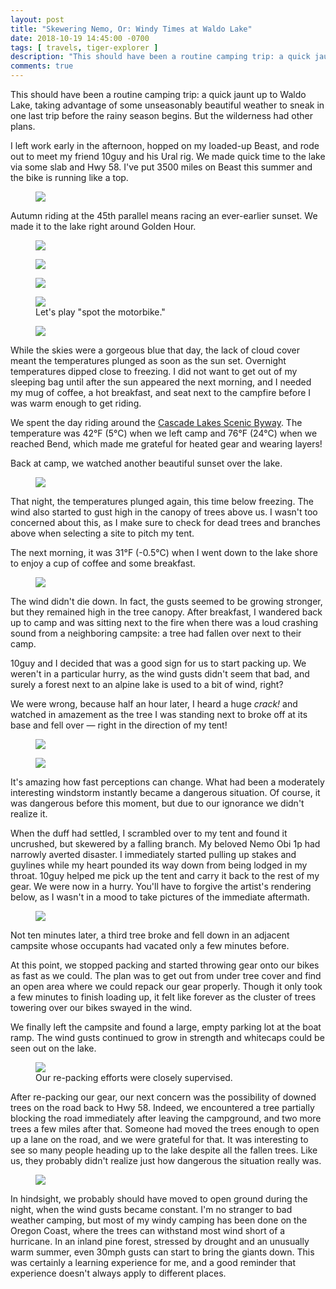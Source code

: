 ```yaml
---
layout: post
title: "Skewering Nemo, Or: Windy Times at Waldo Lake"
date: 2018-10-19 14:45:00 -0700
tags: [ travels, tiger-explorer ]
description: "This should have been a routine camping trip: a quick jaunt up to Waldo Lake, taking advantage of some unseasonably beautiful weather to sneak in one last trip before the rainy season begins. But the wilderness had other plans."
comments: true
---
```


<p class="intro"><span class="dropcap">T</span>his should have been a routine camping trip: a quick jaunt up to Waldo Lake, taking advantage of some unseasonably beautiful weather to sneak in one last trip before the rainy season begins. But the wilderness had other plans.</p>

I left work early in the afternoon, hopped on my loaded-up Beast, and rode out to meet my friend 10guy and his Ural rig. We made quick time to the lake via some slab and Hwy 58. I've put 3500 miles on Beast this summer and the bike is running like a top.

<figure><a href="https://tbolt.smugmug.com/Motorcycles/Travels/201810-Waldo-Lake/i-2pTVz2J/0/2aac0020/O/20181012_175248.jpg"><img src="https://tbolt.smugmug.com/Motorcycles/Travels/201810-Waldo-Lake/i-2pTVz2J/0/2aac0020/XL/20181012_175248-XL.jpg"/></a></figure>

Autumn riding at the 45th parallel means racing an ever-earlier sunset. We made it to the lake right around Golden Hour.

<figure><a href="https://tbolt.smugmug.com/Motorcycles/Travels/201810-Waldo-Lake/i-8nCF9Hz/0/ed0173d3/O/20181012_175014.jpg"><img src="https://tbolt.smugmug.com/Motorcycles/Travels/201810-Waldo-Lake/i-8nCF9Hz/0/ed0173d3/X2/20181012_175014-X2.jpg"/></a></figure>
<figure><a href="https://tbolt.smugmug.com/Motorcycles/Travels/201810-Waldo-Lake/i-2VNZb97/1/4ada2708/O/20181012_174747.jpg"><img src="https://tbolt.smugmug.com/Motorcycles/Travels/201810-Waldo-Lake/i-2VNZb97/1/4ada2708/XL/20181012_174747-XL.jpg"/></a></figure>
<figure><a href="https://tbolt.smugmug.com/Motorcycles/Travels/201810-Waldo-Lake/i-hqsCD3m/0/0ee54679/O/20181012_174806.jpg"><img src="https://tbolt.smugmug.com/Motorcycles/Travels/201810-Waldo-Lake/i-hqsCD3m/0/0ee54679/XL/20181012_174806-XL.jpg"/></a></figure>
<figure><a href="https://tbolt.smugmug.com/Motorcycles/Travels/201810-Waldo-Lake/i-BCScVFc/1/65e3acaa/O/20181012_175044.jpg"><img src="https://tbolt.smugmug.com/Motorcycles/Travels/201810-Waldo-Lake/i-BCScVFc/1/65e3acaa/X2/20181012_175044-X2.jpg"/></a><figcaption>Let's play "spot the motorbike."</figcaption></figure>
<figure><a href="https://tbolt.smugmug.com/Motorcycles/Travels/201810-Waldo-Lake/i-PKJJ52j/0/8c468523/O/20181012_175128.jpg"><img src="https://tbolt.smugmug.com/Motorcycles/Travels/201810-Waldo-Lake/i-PKJJ52j/0/8c468523/X2/20181012_175128-X2.jpg"/></a></figure>

While the skies were a gorgeous blue that day, the lack of cloud cover meant the temperatures plunged as soon as the sun set. Overnight temperatures dipped close to freezing. I did not want to get out of my sleeping bag until after the sun appeared the next morning, and I needed my mug of coffee, a hot breakfast, and seat next to the campfire before I was warm enough to get riding.

We spent the day riding around the [Cascade Lakes Scenic Byway](https://en.wikipedia.org/wiki/Cascade_Lakes_Scenic_Byway). The temperature was 42&deg;F (5&deg;C) when we left camp and 76&deg;F (24&deg;C) when we reached Bend, which made me grateful for heated gear and wearing layers!

Back at camp, we watched another beautiful sunset over the lake.

<figure><a href="https://tbolt.smugmug.com/Motorcycles/Travels/201810-Waldo-Lake/i-hVSjpP6/0/879b68dd/O/20181013_175931.jpg"><img src="https://tbolt.smugmug.com/Motorcycles/Travels/201810-Waldo-Lake/i-hVSjpP6/0/879b68dd/XL/20181013_175931-XL.jpg"/></a></figure>

That night, the temperatures plunged again, this time below freezing. The wind also started to gust high in the canopy of trees above us. I wasn't too concerned about this, as I make sure to check for dead trees and branches above when selecting a site to pitch my tent.

The next morning, it was 31&deg;F (-0.5&deg;C) when I went down to the lake shore to enjoy a cup of coffee and some breakfast.

<figure><a href="https://tbolt.smugmug.com/Motorcycles/Travels/201810-Waldo-Lake/i-3pj37Vv/0/908c3099/O/20181014_090102.jpg"><img src="https://tbolt.smugmug.com/Motorcycles/Travels/201810-Waldo-Lake/i-3pj37Vv/0/908c3099/XL/20181014_090102-XL.jpg"/></a></figure>

The wind didn't die down. In fact, the gusts seemed to be growing stronger, but they remained high in the tree canopy. After breakfast, I wandered back up to camp and was sitting next to the fire when there was a loud crashing sound from a neighboring campsite: a tree had fallen over next to their camp.

10guy and I decided that was a good sign for us to start packing up. We weren't in a particular hurry, as the wind gusts didn't seem that bad, and surely a forest next to an alpine lake is used to a bit of wind, right?

We were wrong, because half an hour later, I heard a huge <em>crack!</em> and watched in amazement as the tree I was standing next to broke off at its base and fell over &mdash; right in the direction of my tent!

<figure><a href="https://tbolt.smugmug.com/Motorcycles/Travels/201810-Waldo-Lake/i-S9Lwrfk/1/79b2c65b/O/IMG_20181014_105857492.jpg"><img src="https://tbolt.smugmug.com/Motorcycles/Travels/201810-Waldo-Lake/i-S9Lwrfk/1/79b2c65b/X2/IMG_20181014_105857492-X2.jpg"/></a></figure>
<figure><a href="https://tbolt.smugmug.com/Motorcycles/Travels/201810-Waldo-Lake/i-JdhZLm8/1/af9923a9/O/IMG_20181014_105845285.jpg"><img src="https://tbolt.smugmug.com/Motorcycles/Travels/201810-Waldo-Lake/i-JdhZLm8/1/af9923a9/X2/IMG_20181014_105845285-X2.jpg"/></a></figure>

It's amazing how fast perceptions can change. What had been a moderately interesting windstorm instantly became a dangerous situation. Of course, it was dangerous before this moment, but due to our ignorance we didn't realize it.

When the duff had settled, I scrambled over to my tent and found it uncrushed, but skewered by a falling branch. My beloved Nemo Obi 1p had narrowly averted disaster. I immediately started pulling up stakes and guylines while my heart pounded its way down from being lodged in my throat. 10guy helped me pick up the tent and carry it back to the rest of my gear. We were now in a hurry. You'll have to forgive the artist's rendering below, as I wasn't in a mood to take pictures of the immediate aftermath.

<figure><a href="https://tbolt.smugmug.com/Motorcycles/Travels/201810-Waldo-Lake/i-Hdz6b7N/1/f93598f4/O/IMG_20181014_105915414_edit.jpg"><img src="https://tbolt.smugmug.com/Motorcycles/Travels/201810-Waldo-Lake/i-Hdz6b7N/1/f93598f4/XL/IMG_20181014_105915414_edit-XL.jpg"/></a></figure>

Not ten minutes later, a third tree broke and fell down in an adjacent campsite whose occupants had vacated only a few minutes before. 

At this point, we stopped packing and started throwing gear onto our bikes as fast as we could. The plan was to get out from under tree cover and find an open area where we could repack our gear properly. Though it only took a few minutes to finish loading up, it felt like forever as the cluster of trees towering over our bikes swayed in the wind.

We finally left the campsite and found a large, empty parking lot at the boat ramp. The wind gusts continued to grow in strength and whitecaps could be seen out on the lake.

<figure><a href="https://tbolt.smugmug.com/Motorcycles/Travels/201810-Waldo-Lake/i-Mq9dRPB/0/e2d398d4/O/20181014_114303.jpg"><img src="https://tbolt.smugmug.com/Motorcycles/Travels/201810-Waldo-Lake/i-Mq9dRPB/0/e2d398d4/XL/20181014_114303-XL.jpg"/></a><figcaption>Our re-packing efforts were closely supervised.</figcaption></figure>

After re-packing our gear, our next concern was the possibility of downed trees on the road back to Hwy 58. Indeed, we encountered a tree partially blocking the road immediately after leaving the campground, and two more trees a few miles after that. Someone had moved the trees enough to open up a lane on the road, and we were grateful for that. It was interesting to see so many people heading up to the lake despite all the fallen trees. Like us, they probably didn't realize just how dangerous the situation really was.

<figure><a href="https://tbolt.smugmug.com/Motorcycles/Travels/201810-Waldo-Lake/i-8X6PJfz/0/441cb0f2/O/IMG_20181014_122659943_HDR.jpg"><img src="https://tbolt.smugmug.com/Motorcycles/Travels/201810-Waldo-Lake/i-8X6PJfz/0/441cb0f2/X2/IMG_20181014_122659943_HDR-X2.jpg"/></a></figure>

In hindsight, we probably should have moved to open ground during the night, when the wind gusts became constant. I'm no stranger to bad weather camping, but most of my windy camping has been done on the Oregon Coast, where the trees can withstand most wind short of a hurricane. In an inland pine forest, stressed by drought and an unusually warm summer, even 30mph gusts can start to bring the giants down. This was certainly a learning experience for me, and a good reminder that experience doesn't always apply to different places.
